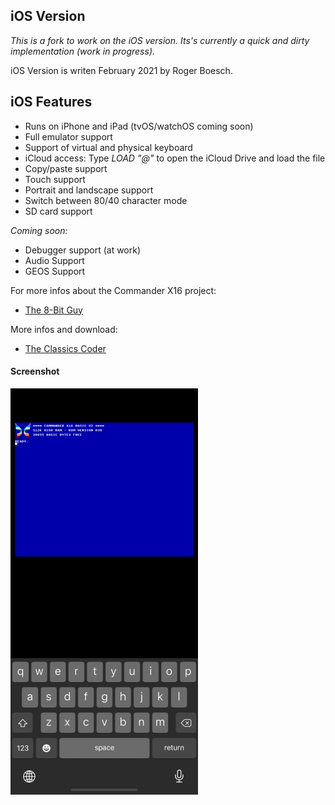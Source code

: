 
iOS Version
--------
*This is a fork to work on the iOS version. Its's currently a quick and dirty implementation (work in progress).*

iOS Version is writen February 2021 by Roger Boesch.


iOS Features
--------

* Runs on iPhone and iPad (tvOS/watchOS coming soon)
* Full emulator support
* Support of virtual and physical keyboard
* iCloud access: Type *LOAD "@"* to open the iCloud Drive and load the file
* Copy/paste support
* Touch support
* Portrait and landscape support
* Switch between 80/40 character mode
* SD card support


*Coming soon:*

* Debugger support (at work)
* Audio Support
* GEOS Support

For more infos about the Commander X16 project:
- [The 8-Bit Guy](https://www.youtube.com/watch?v=ayh0qebfD2g&list=PLfABUWdDse7bKGFshxR0itdHBhjUj86SX)

More infos and download:
- [The Classics Coder](http://classicscoder.com/projects.html)


#### Screenshot
![](screenshot.png)
